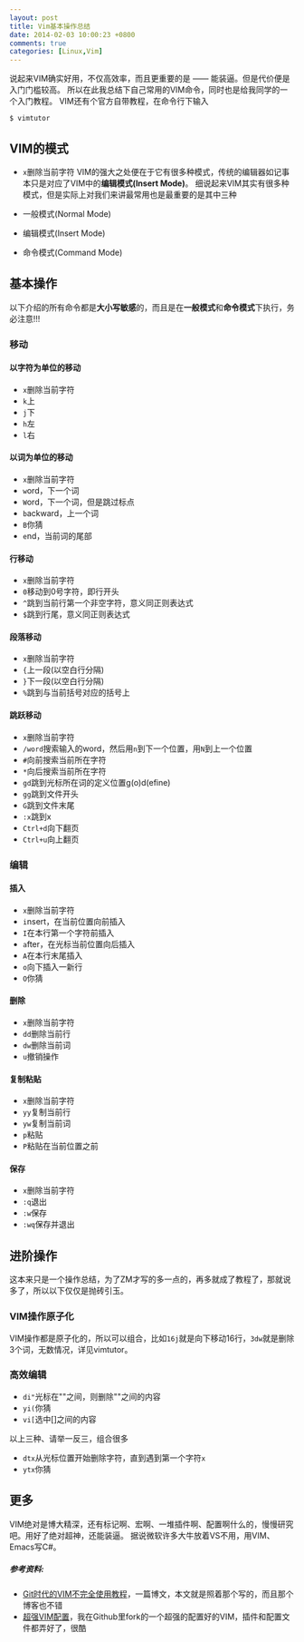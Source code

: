 ```yaml
---
layout: post
title: Vim基本操作总结
date: 2014-02-03 10:00:23 +0800
comments: true
categories: [Linux,Vim]
---
```


说起来VIM确实好用，不仅高效率，而且更重要的是 —— 能装逼。但是代价便是入门门槛较高。
所以在此我总结下自己常用的VIM命令，同时也是给我同学的一个入门教程。
VIM还有个官方自带教程，在命令行下输入

    $ vimtutor

<!-- more -->

## VIM的模式

* `x`删除当前字符
VIM的强大之处便在于它有很多种模式，传统的编辑器如记事本只是对应了VIM中的**编辑模式(Insert Mode)**。
细说起来VIM其实有很多种模式，但是实际上对我们来讲最常用也是最重要的是其中三种

* 一般模式(Normal Mode)
* 编辑模式(Insert Mode)
* 命令模式(Command Mode)

## 基本操作


以下介绍的所有命令都是**大小写敏感**的，而且是在**一般模式**和**命令模式**下执行，务必注意!!!

### 移动

#### 以字符为单位的移动

* `x`删除当前字符
* `k`上
* `j`下
* `h`左
* `l`右

#### 以词为单位的移动

* `x`删除当前字符
* `w`ord，下一个词
* `W`ord，下一个词，但是跳过标点
* `b`ackward，上一个词
* `B`你猜
* `e`nd，当前词的尾部

#### 行移动

* `x`删除当前字符
* `0`移动到0号字符，即行开头
* `^`跳到当前行第一个非空字符，意义同正则表达式
* `$`跳到行尾，意义同正则表达式

#### 段落移动

* `x`删除当前字符
* `{`上一段(以空白行分隔)
* `}`下一段(以空白行分隔)
* `%`跳到与当前括号对应的括号上

#### 跳跃移动

* `x`删除当前字符
* `/word`搜索输入的word，然后用`n`到下一个位置，用`N`到上一个位置
* `#`向前搜索当前所在字符
* `*`向后搜索当前所在字符
* `gd`跳到光标所在词的定义位置g(o)d(efine)
* `gg`跳到文件开头
* `G`跳到文件末尾
* `:x`跳到x
* `Ctrl+d`向下翻页
* `Ctrl+u`向上翻页

### 编辑

#### 插入

* `x`删除当前字符
* `i`nsert，在当前位置向前插入
* `I`在本行第一个字符前插入
* `a`fter，在光标当前位置向后插入
* `A`在本行末尾插入
* `o`向下插入一新行
* `O`你猜

#### 删除

* `x`删除当前字符
* `dd`删除当前行
* `dw`删除当前词
* `u`撤销操作

#### 复制粘贴

* `x`删除当前字符
* `yy`复制当前行
* `yw`复制当前词
* `p`粘贴
* `P`粘贴在当前位置之前

#### 保存

* `x`删除当前字符
* `:q`退出
* `:w`保存
* `:wq`保存并退出

## 进阶操作

这本来只是一个操作总结，为了ZM才写的多一点的，再多就成了教程了，那就说多了，所以以下仅仅是抛砖引玉。

### VIM操作原子化

VIM操作都是原子化的，所以可以组合，比如`16j`就是向下移动16行，`3dw`就是删除3个词，无数情况，详见vimtutor。

### 高效编辑

* `di"`光标在""之间，则删除""之间的内容
* `yi(`你猜
* `vi[`选中[]之间的内容

以上三种、请举一反三，组合很多

* `dtx`从光标位置开始删除字符，直到遇到第一个字符`x`
* `ytx`你猜

## 更多

VIM绝对是博大精深，还有标记啊、宏啊、一堆插件啊、配置啊什么的，慢慢研究吧。用好了绝对超神，还能装逼。
据说微软许多大牛放着VS不用，用VIM、Emacs写C#。

##### 参考资料:

* [Git时代的VIM不完全使用教程][1]，一篇博文，本文就是照着那个写的，而且那个博客也不错
* [超强VIM配置][2]，我在Github里fork的一个超强的配置好的VIM，插件和配置文件都弄好了，很酷

[1]: http://beiyuu.com/git-vim-tutorial/
[2]: https://github.com/DelightRun/vim
